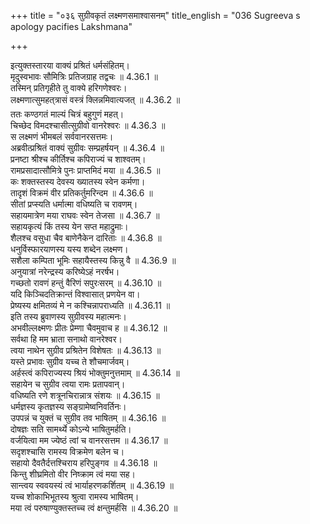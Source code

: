 +++
title = "०३६ सुग्रीवकृतं लक्ष्मणसमाश्वासनम्"
title_english = "036 Sugreeva s apology pacifies Lakshmana"

+++


  
इत्युक्तस्तारया वाक्यं प्रश्रितं धर्मसंहितम्।  
मृदुस्वभावः सौमित्रिः प्रतिजग्राह तद्वचः ॥ 4.36.1 ॥   
तस्मिन् प्रतिगृहीते तु वाक्ये हरिगणेश्वरः।  
लक्ष्मणात्सुमहत्त्रासं वस्त्रं क्लिन्नमिवात्यजत् ॥ 4.36.2 ॥   
ततः कण्ठगतं माल्यं चित्रं बहुगुणं महत्।  
चिच्छेद विमदश्चासीत्सुग्रीवो वानरेश्वरः ॥ 4.36.3 ॥   
स लक्ष्मणं भीमबलं सर्ववानरसत्तमः।  
अब्रवीत्प्रश्रितं वाक्यं सुग्रीवः सम्प्रहर्षयन् ॥ 4.36.4 ॥   
प्रनष्टा श्रीश्च कीर्तिश्च कपिराज्यं च शाश्वतम्।  
रामप्रसादात्सौमित्रे पुनः प्राप्तमिदं मया ॥ 4.36.5 ॥   
कः शक्तस्तस्य देवस्य ख्यातस्य स्वेन कर्मणा।  
तादृशं विक्रमं वीर प्रतिकर्तुमरिन्दम ॥ 4.36.6 ॥   
सीतां प्रप्स्यति धर्मात्मा वधिष्यति च रावणम्।  
सहायमात्रेण मया राघवः स्वेन तेजसा ॥ 4.36.7 ॥   
सहायकृत्यं किं तस्य येन सप्त महाद्रुमाः।  
शैलश्च वसुधा चैव बाणेनैकेन दारिताः ॥ 4.36.8 ॥   
धनुर्विस्फारयाणस्य यस्य शब्देन लक्ष्मण।  
सशैला कम्पिता भूमिः सहायैस्तस्य किन्नु वै ॥ 4.36.9 ॥   
अनुयात्रां नरेन्द्रस्य करिष्येऽहं नरर्षभ।  
गच्छतो रावणं हन्तुं वैरिणं सपुरःसरम् ॥ 4.36.10 ॥   
यदि किञ्चिदतिक्रान्तं विश्वासात् प्रणयेन वा।  
प्रेष्यस्य क्षमितव्यं मे न कश्चिन्नापराध्यति ॥ 4.36.11 ॥   
इति तस्य ब्रुवाणस्य सुग्रीवस्य महात्मनः।  
अभवील्लक्ष्मणः प्रीतः प्रेम्णा चैवमुवाच ह ॥ 4.36.12 ॥   
सर्वथा हि मम भ्राता सनाथो वानरेश्वर।  
त्वया नाथेन सुग्रीव प्रश्रितेन विशेषतः ॥ 4.36.13 ॥   
यस्ते प्रभावः सुग्रीव यच्च ते शौचमार्जवम्।  
अर्हस्त्वं कपिराज्यस्य श्रियं भोक्तुमनुत्तमाम् ॥ 4.36.14 ॥   
सहायेन च सुग्रीव त्वया रामः प्रतापवान्।  
वधिष्यति रणे शत्रूनचिरान्नात्र संशयः ॥ 4.36.15 ॥   
धर्मज्ञस्य कृतज्ञस्य सङ्ग्रामेष्वनिवर्तिनः।  
उपपन्नं च युक्तं च सुग्रीव तव भाषितम् ॥ 4.36.16 ॥   
दोषज्ञः सति सामर्थ्ये कोऽन्ये भाषितुमर्हति।  
वर्जयित्वा मम ज्येष्ठं त्वां च वानरसत्तम ॥ 4.36.17 ॥   
सदृशश्चासि रामस्य विक्रमेण बलेन च।  
सहायो दैवतैर्दत्तश्चिराय हरिपुङ्गव ॥ 4.36.18 ॥   
किन्तु शीघ्रमितो वीर निष्क्राम त्वं मया सह।  
सान्त्वय स्ववयस्यं त्वं भार्याहरणकर्शितम् ॥ 4.36.19 ॥   
यच्च शोकाभिभूतस्य श्रुत्वा रामस्य भाषितम्।  
मया त्वं परुषाण्युक्तस्तच्च त्वं क्षन्तुमर्हसि ॥ 4.36.20 ॥   
